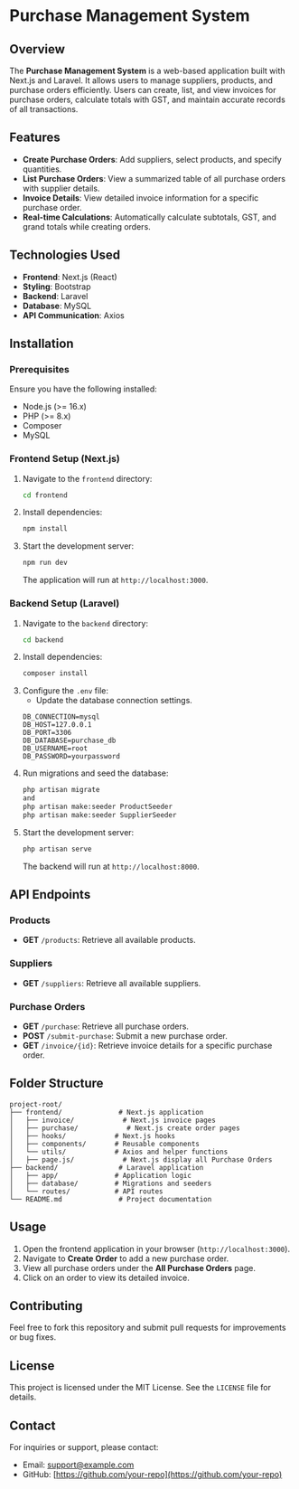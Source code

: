 # Purchase Management System

## Overview
The **Purchase Management System** is a web-based application built with Next.js and Laravel. It allows users to manage suppliers, products, and purchase orders efficiently. Users can create, list, and view invoices for purchase orders, calculate totals with GST, and maintain accurate records of all transactions.

## Features
- **Create Purchase Orders**: Add suppliers, select products, and specify quantities.
- **List Purchase Orders**: View a summarized table of all purchase orders with supplier details.
- **Invoice Details**: View detailed invoice information for a specific purchase order.
- **Real-time Calculations**: Automatically calculate subtotals, GST, and grand totals while creating orders.

## Technologies Used
- **Frontend**: Next.js (React)
- **Styling**: Bootstrap
- **Backend**: Laravel
- **Database**: MySQL
- **API Communication**: Axios

## Installation

### Prerequisites
Ensure you have the following installed:
- Node.js (>= 16.x)
- PHP (>= 8.x)
- Composer
- MySQL

### Frontend Setup (Next.js)
1. Navigate to the `frontend` directory:
   ```bash
   cd frontend
   ```
2. Install dependencies:
   ```bash
   npm install
   ```
3. Start the development server:
   ```bash
   npm run dev
   ```
   The application will run at `http://localhost:3000`.

### Backend Setup (Laravel)
1. Navigate to the `backend` directory:
   ```bash
   cd backend
   ```
2. Install dependencies:
   ```bash
   composer install
   ```
3. Configure the `.env` file:
   - Update the database connection settings.
   ```env
   DB_CONNECTION=mysql
   DB_HOST=127.0.0.1
   DB_PORT=3306
   DB_DATABASE=purchase_db
   DB_USERNAME=root
   DB_PASSWORD=yourpassword
   ```
4. Run migrations and seed the database:
   ```bash
   php artisan migrate 
   and 
   php artisan make:seeder ProductSeeder
   php artisan make:seeder SupplierSeeder
   ```
5. Start the development server:
   ```bash
   php artisan serve
   ```
   The backend will run at `http://localhost:8000`.

## API Endpoints

### Products
- **GET** `/products`: Retrieve all available products.

### Suppliers
- **GET** `/suppliers`: Retrieve all available suppliers.

### Purchase Orders
- **GET** `/purchase`: Retrieve all purchase orders.
- **POST** `/submit-purchase`: Submit a new purchase order.
- **GET** `/invoice/{id}`: Retrieve invoice details for a specific purchase order.

## Folder Structure
```
project-root/
├── frontend/              # Next.js application
│   ├── invoice/            # Next.js invoice pages
│   ├── purchase/            # Next.js create order pages
│   ├── hooks/            # Next.js hooks
│   ├── components/       # Reusable components
│   └── utils/            # Axios and helper functions
│   ├── page.js/            # Next.js display all Purchase Orders
├── backend/               # Laravel application
│   ├── app/              # Application logic
│   ├── database/         # Migrations and seeders
│   └── routes/           # API routes
└── README.md              # Project documentation
```

## Usage
1. Open the frontend application in your browser (`http://localhost:3000`).
2. Navigate to **Create Order** to add a new purchase order.
3. View all purchase orders under the **All Purchase Orders** page.
4. Click on an order to view its detailed invoice.

## Contributing
Feel free to fork this repository and submit pull requests for improvements or bug fixes.

## License
This project is licensed under the MIT License. See the `LICENSE` file for details.

## Contact
For inquiries or support, please contact:
- Email: [support@example.com](mailto:support@example.com)
- GitHub: [https://github.com/your-repo](https://github.com/your-repo)
